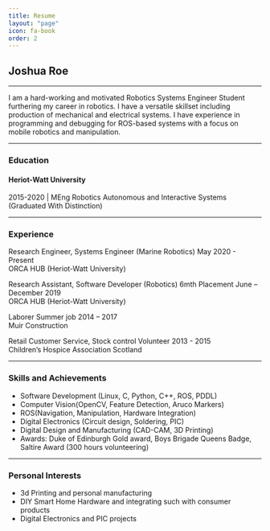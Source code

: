 ```yaml
---
title: Resume
layout: "page"
icon: fa-book
order: 2
---
```


## Joshua Roe

---
I am a hard-working and motivated Robotics Systems Engineer Student furthering my career in robotics. I have a versatile skillset including production of mechanical and electrical systems. I have experience in programming and debugging for ROS-based systems with a focus on mobile robotics and manipulation.

---
### Education
#### Heriot-Watt University
2015-2020 | MEng Robotics Autonomous and Interactive Systems (Graduated With Distinction)

---
### Experience
Research Engineer, Systems Engineer (Marine Robotics) May 2020 - Present<br>
ORCA HUB (Heriot-Watt University)

Research Assistant, Software Developer (Robotics) 6mth Placement June – December 2019<br>
ORCA HUB (Heriot-Watt University)

Laborer Summer job 2014 – 2017<br>
Muir Construction

Retail Customer Service, Stock control Volunteer 2013 - 2015<br>
Children’s Hospice Association Scotland

---
### Skills and Achievements
- Software Development (Linux, C, Python, C++, ROS, PDDL)
- Computer Vision(OpenCV, Feature Detection, Aruco Markers)
- ROS(Navigation, Manipulation, Hardware Integration)
- Digital Electronics (Circuit design, Soldering, PIC)
- Digital Design and Manufacturing (CAD-CAM, 3D Printing)
- Awards: Duke of Edinburgh Gold award, Boys Brigade Queens Badge, Saltire Award (300 hours volunteering)

---
### Personal Interests
- 3d Printing and personal manufacturing
- DIY Smart Home Hardware and integrating such with consumer products
- Digital Electronics and PIC projects